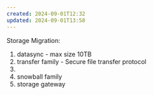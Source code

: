 ```yaml
---
created: 2024-09-01T12:32
updated: 2024-09-01T13:58
---
```

Storage Migration:

1. datasync - max size 10TB
2. transfer family - Secure file transfer protocol
3. 
4. snowball family
5. storage gateway
